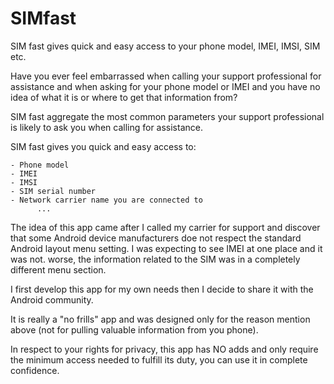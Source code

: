 # SIMfast
SIM fast gives quick and easy access to your phone model, IMEI, IMSI, SIM etc.

Have you ever feel embarrassed when calling your support professional for assistance and when asking for your phone model or IMEI and you have no idea of what it is or where to get that information from?

SIM fast aggregate the most common parameters your support professional is likely to ask you when calling for assistance.

SIM fast gives you quick and easy access to:

	- Phone model
	- IMEI
	- IMSI
	- SIM serial number
	- Network carrier name you are connected to
	      ...       

The idea of this app came after I called my carrier for support and discover that some Android device manufacturers doe not respect the standard Android layout menu setting. I was expecting to see IMEI at one place and it was not. worse, the information related to the SIM was in a completely different menu section.

I first develop this app for my own needs then I decide to share it with the Android community.

It is really a "no frills" app and was designed only for the reason mention above (not for pulling valuable information from you phone).

In respect to your rights for privacy, this app has NO adds and only require the minimum access needed to fulfill its duty, you can use it in complete confidence.

